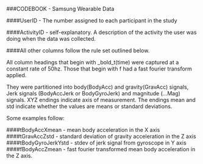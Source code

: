 ###CODEBOOK - Samsung Wearable Data

####UserID - The number assigned to each participant in the study

####ActivityID - self-explanatory. A description of the activity the user was doing when the data was collected.

####All other columns follow the rule set outlined below.

All column headings that begin with _bold_t(time) were captured at a constant rate of 50hz. 
Those that begin with f had a fast fourier transform applied.

They were partitioned into body(BodyAcc) and gravity(GravAcc) signals, Jerk signals (BodyAccJerk or BodyGyroJerk) and magnitude (…Mag) signals. 
XYZ endings indicate axis of measurement.
The endings mean and std indicate whether the values are means or standard deviations.

Some examples follow:

####tBodyAccXmean - mean body acceleration in the X axis
####tGravAccZstd - standard deviation of gravity acceleration in the Z axis
####tBodyGyroJerkYstd - stdev of jerk signal from gyroscope in Y axis
####fBodyAccZmean - fast fourier transformed mean body acceleration in the Z axis.

